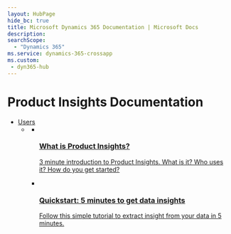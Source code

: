 ```yaml
---
layout: HubPage
hide_bc: true
title: Microsoft Dynamics 365 Documentation | Microsoft Docs
description: 
searchScope:
  - "Dynamics 365"
ms.service: dynamics-365-crossapp
ms.custom:
 - dyn365-hub
---
```

<div id="main" class="v2">
    <div class="container">
        <h1>Product Insights Documentation</h1>
        <ul class="pivots">
            <li>
                <a href="#start">Users</a>
                <ul id="start">
                    <li>
                        <a href="#start-all"></a>
                        <ul id="start-all" class="cardsC">
                            <li>
                                <a href="developers/quick-starts/what-is.md">
                                    <div class="cardSize">
                                        <div class="cardPadding">
                                            <div class="card">
                                                <div class="cardImageOuter">
                                                    <div class="cardImage  bgdAccent1">
                                                        <img src="media/hub/Product Insights-get-started-what-is-Product Insights.svg" alt="" /><br />
                                                    </div>
                                                </div>
                                                <div class="cardText">
                                                    <h3>What is Product Insights?</h3>
                                                    <p>3 minute introduction to Product Insights. What is it? Who uses it? How do you get started? </p>
                                                </div>
                                            </div>
                                        </div>
                                    </div>
                                </a>
                            </li>
                            <li>
                                <a href="developers/quick-starts/1_view.md">
                                    <div class="cardSize">
                                        <div class="cardPadding">
                                            <div class="card">
                                                <div class="cardImageOuter">
                                                    <div class="cardImage  bgdAccent1">
                                                        <img src="media/hub/Product Insights-get-started-quickstarts.svg" alt="" />
                                                    </div>
                                                </div>
                                                <div class="cardText">
                                                    <h3>Quickstart: 5 minutes to get data insights</h3>
                                                    <p>Follow this simple tutorial to extract insight from your data in 5 minutes.</p>
                                                </div>
                                            </div>
                                        </div>
                                    </div>
                                </a>
                            </li>
                        </ul>
                    </li>
                </ul>
            </li>
        </ul>
    </div>
</div>